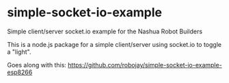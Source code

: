 # simple-socket-io-example
Simple client/server socket.io example for the Nashua Robot Builders

This is a node.js package for a simple client/server using socket.io to toggle a "light".

Goes along with this:
https://github.com/robojay/simple-socket-io-example-esp8266
